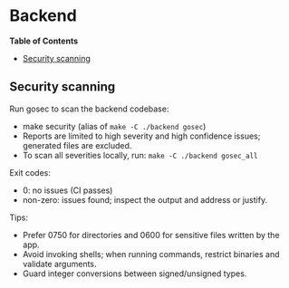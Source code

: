 # Backend

<!-- START doctoc generated TOC please keep comment here to allow auto update -->
<!-- DON'T EDIT THIS SECTION, INSTEAD RE-RUN doctoc TO UPDATE -->

**Table of Contents**

- [Security scanning](#security-scanning)

<!-- END doctoc generated TOC please keep comment here to allow auto update -->

## Security scanning

Run gosec to scan the backend codebase:

- make security (alias of `make -C ./backend gosec`)
- Reports are limited to high severity and high confidence issues; generated files are excluded.
- To scan all severities locally, run: `make -C ./backend gosec_all`

Exit codes:

- 0: no issues (CI passes)
- non-zero: issues found; inspect the output and address or justify.

Tips:

- Prefer 0750 for directories and 0600 for sensitive files written by the app.
- Avoid invoking shells; when running commands, restrict binaries and validate arguments.
- Guard integer conversions between signed/unsigned types.
